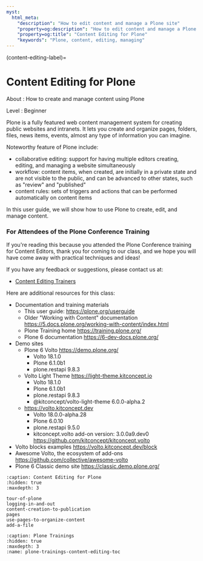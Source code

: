 ```yaml
---
myst:
  html_meta:
    "description": "How to edit content and manage a Plone site"
    "property=og:description": "How to edit content and manage a Plone site"
    "property=og:title": "Content Editing for Plone"
    "keywords": "Plone, content, editing, managing"
---
```


(content-editing-label)=

# Content Editing for Plone

About
: How to create and manage content using Plone

Level
: Beginner

Plone is a fully featured web content management system for creating public websites and intranets. It lets you create and organize pages, folders, files, news items, events, almost any type of information you can imagine.

Noteworthy feature of Plone include:
- collaborative editing: support for having multiple editors creating, editing, and managing a website simultaneously
- workflow: content items, when created, are initially in a private state and are not visible to the public, and can be advanced to other states, such as "review" and "published"
- content rules: sets of triggers and actions that can be performed automatically on content items

In this user guide, we will show how to use Plone to create, edit, and manage content.

### For Attendees of the Plone Conference Training

If you're reading this because you attended the Plone Conference training for Content Editors, thank you for coming to our class, and we hope you will have come away with practical techniques and ideas!

If you have any feedback or suggestions, please contact us at:

- [Content Editing Trainers](mailto:contentediting@plone.org)

Here are additional resources for this class:
- Documentation and training materials
  - This user guide: https://plone.org/userguide 
  - Older "Working with Content" documentation https://5.docs.plone.org/working-with-content/index.html
  - Plone Training home https://training.plone.org/
  - Plone 6 documentation https://6-dev-docs.plone.org/ 
- Demo sites
  - Plone 6 Volto https://demo.plone.org/
    - Volto 18.1.0
    - Plone 6.1.0b1
    - plone.restapi 9.8.3
  - Volto Light Theme https://light-theme.kitconcept.io
    - Volto 18.1.0
    - Plone 6.1.0b1
    - plone.restapi 9.8.3
    - @kitconcept/volto-light-theme 6.0.0-alpha.2
  - https://volto.kitconcept.dev
    - Volto 18.0.0-alpha.28
    - Plone 6.0.10
    - plone.restapi 9.5.0
    - kitconcept.volto add-on version:  3.0.0a9.dev0 https://github.com/kitconcept/kitconcept.volto
- Volto blocks examples https://volto.kitconcept.dev/block
- Awesome Volto, the ecosystem of add-ons https://github.com/collective/awesome-volto
- Plone 6 Classic demo site https://classic.demo.plone.org/

```{toctree}
:caption: Content Editing for Plone
:hidden: true
:maxdepth: 3

tour-of-plone
logging-in-and-out
content-creation-to-publication
pages
use-pages-to-organize-content
add-a-file
```

```{toctree}
:caption: Plone Trainings
:hidden: true
:maxdepth: 3
:name: plone-trainings-content-editing-toc
```
